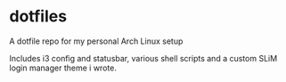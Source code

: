 # dotfiles

A dotfile repo for my personal Arch Linux setup

Includes i3 config and statusbar, various shell scripts and a custom SLiM login manager theme i wrote.
